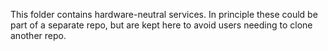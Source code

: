 This folder contains hardware-neutral services. In principle these could be part of a separate repo, but are kept here to avoid users needing to clone another repo.